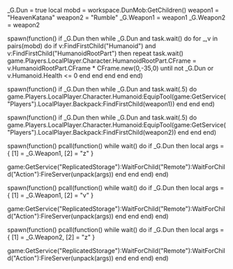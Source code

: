 _G.Dun = true
local mobd = workspace.DunMob:GetChildren()
weapon1 = "HeavenKatana"
weapon2 = "Rumble"
_G.Weapon1 = weapon1
_G.Weapon2 = weapon2




spawn(function()
    if _G.Dun then
        while _G.Dun and task.wait() do
            for _,v in pairs(mobd) do
            if v:FindFirstChild("Humanoid") and v:FindFirstChild("HumanoidRootPart") then
                  repeat 
                      task.wait()
                        game.Players.LocalPlayer.Character.HumanoidRootPart.CFrame = v.HumanoidRootPart.CFrame * CFrame.new(0,-35,0)
                  until not _G.Dun or v.Humanoid.Health <= 0
               end
            end
         end
      end
   end)




spawn(function()
    if _G.Dun then
        while _G.Dun and task.wait(.5) do
            game.Players.LocalPlayer.Character.Humanoid:EquipTool(game:GetService("Players").LocalPlayer.Backpack:FindFirstChild(weapon1))
        end
    end
end)



spawn(function()
    if _G.Dun then
        while _G.Dun and task.wait(.5) do
            game.Players.LocalPlayer.Character.Humanoid:EquipTool(game:GetService("Players").LocalPlayer.Backpack:FindFirstChild(weapon2))
        end
    end
end)



spawn(function()
    pcall(function()
        while wait() do
        if _G.Dun then
local args = {
    [1] = _G.Weapon1,
    [2] = "z"
}

game:GetService("ReplicatedStorage"):WaitForChild("Remote"):WaitForChild("Action"):FireServer(unpack(args))
end
end
end)
end)



spawn(function()
    pcall(function()
        while wait() do
        if _G.Dun then
local args = {
    [1] = _G.Weapon1,
    [2] = "v"
}

game:GetService("ReplicatedStorage"):WaitForChild("Remote"):WaitForChild("Action"):FireServer(unpack(args))
end
end
end)
end)




spawn(function()
    pcall(function()
        while wait() do
        if _G.Dun then
local args = {
    [1] = _G.Weapon2,
    [2] = "z"
}

game:GetService("ReplicatedStorage"):WaitForChild("Remote"):WaitForChild("Action"):FireServer(unpack(args))
end
end
end)
end)

